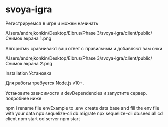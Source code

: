# svoya-igra
Регистрируемся в игре и можем начинать

/Users/andrejkonkin/Desktop/Elbrus/Phase 3/svoya-igra/client/public/Снимок экрана 1.png

Алгоритмы сравнивают ваш ответ с правильным и добавляют вам очки

/Users/andrejkonkin/Desktop/Elbrus/Phase 3/svoya-igra/client/public/Снимок экрана 2.png

Installation
Установка

Для работы требуется Node.js v10+.

Установите зависимости и devDependencies и запустите сервер.
подробнее ниже

npm i
rename file envExample to .env
create data base and fill the env file with your data
npx sequelize-cli db:migrate
npx sequelize-cli db:seed:all
cd client
npm start
cd server
npm start
